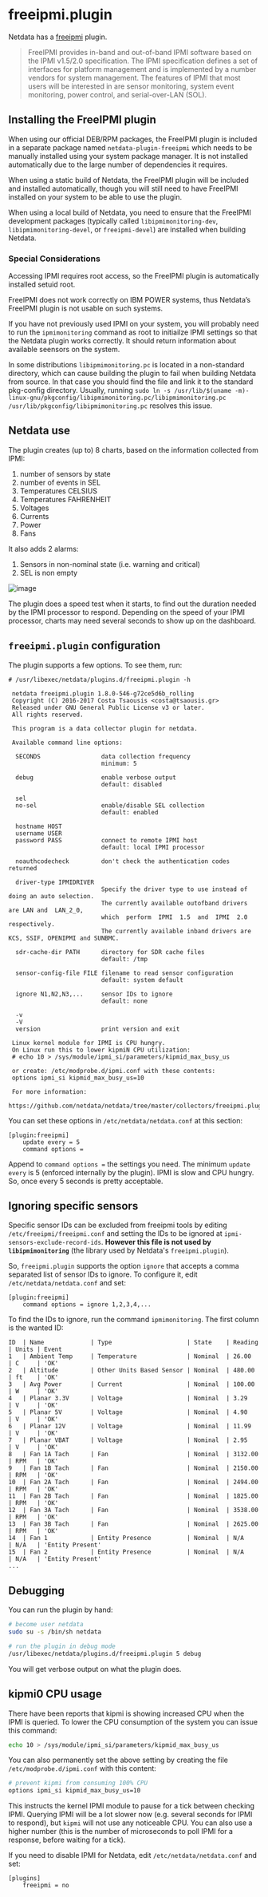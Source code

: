 <!--
title: "freeipmi.plugin"
custom_edit_url: "https://github.com/netdata/netdata/edit/master/collectors/freeipmi.plugin/README.md"
sidebar_label: "freeipmi.plugin"
learn_status: "Published"
learn_topic_type: "References"
learn_rel_path: "Integrations/Monitoring/Devices"
-->

# freeipmi.plugin

Netdata has a [freeipmi](https://www.gnu.org/software/freeipmi/) plugin.

> FreeIPMI provides in-band and out-of-band IPMI software based on the IPMI v1.5/2.0 specification. The IPMI specification defines a set of interfaces for platform management and is implemented by a number vendors for system management. The features of IPMI that most users will be interested in are sensor monitoring, system event monitoring, power control, and serial-over-LAN (SOL).

## Installing the FreeIPMI plugin

When using our official DEB/RPM packages, the FreeIPMI plugin is included in a separate package named
`netdata-plugin-freeipmi` which needs to be manually installed using your system package manager. It is not
installed automatically due to the large number of dependencies it requires.

When using a static build of Netdata, the FreeIPMI plugin will be included and installed automatically, though
you will still need to have FreeIPMI installed on your system to be able to use the plugin.

When using a local build of Netdata, you need to ensure that the FreeIPMI development packages (typically called `libipmimonitoring-dev`, `libipmimonitoring-devel`, or `freeipmi-devel`) are installed when building Netdata.

### Special Considerations

Accessing IPMI requires root access, so the FreeIPMI plugin is automatically installed setuid root.

FreeIPMI does not work correctly on IBM POWER systems, thus Netdata’s FreeIPMI plugin is not usable on such systems.

If you have not previously used IPMI on your system, you will probably need to run the `ipmimonitoring` command as root to initiailze IPMI settings so that the Netdata plugin works correctly. It should return information about available seensors on the system.

In some distributions `libipmimonitoring.pc` is located in a non-standard directory, which
can cause building the plugin to fail when building Netdata from source. In that case you
should find the file and link it to the standard pkg-config directory. Usually, running `sudo ln -s
/usr/lib/$(uname -m)-linux-gnu/pkgconfig/libipmimonitoring.pc/libipmimonitoring.pc /usr/lib/pkgconfig/libipmimonitoring.pc`
resolves this issue.

## Netdata use

The plugin creates (up to) 8 charts, based on the information collected from IPMI:

1.  number of sensors by state
2.  number of events in SEL
3.  Temperatures CELSIUS
4.  Temperatures FAHRENHEIT
5.  Voltages
6.  Currents
7.  Power
8.  Fans

It also adds 2 alarms:

1.  Sensors in non-nominal state (i.e. warning and critical)
2.  SEL is non empty

![image](https://cloud.githubusercontent.com/assets/2662304/23674138/88926a20-037d-11e7-89c0-20e74ee10cd1.png)

The plugin does a speed test when it starts, to find out the duration needed by the IPMI processor to respond. Depending on the speed of your IPMI processor, charts may need several seconds to show up on the dashboard.

## `freeipmi.plugin` configuration

The plugin supports a few options. To see them, run:

```text
# /usr/libexec/netdata/plugins.d/freeipmi.plugin -h

 netdata freeipmi.plugin 1.8.0-546-g72ce5d6b_rolling
 Copyright (C) 2016-2017 Costa Tsaousis <costa@tsaousis.gr>
 Released under GNU General Public License v3 or later.
 All rights reserved.

 This program is a data collector plugin for netdata.

 Available command line options:

  SECONDS                 data collection frequency
                          minimum: 5

  debug                   enable verbose output
                          default: disabled

  sel
  no-sel                  enable/disable SEL collection
                          default: enabled

  hostname HOST
  username USER
  password PASS           connect to remote IPMI host
                          default: local IPMI processor

  noauthcodecheck         don't check the authentication codes returned

  driver-type IPMIDRIVER
                          Specify the driver type to use instead of doing an auto selection. 
                          The currently available outofband drivers are LAN and  LAN_2_0,
                          which  perform  IPMI  1.5  and  IPMI  2.0 respectively. 
                          The currently available inband drivers are KCS, SSIF, OPENIPMI and SUNBMC.

  sdr-cache-dir PATH      directory for SDR cache files
                          default: /tmp

  sensor-config-file FILE filename to read sensor configuration
                          default: system default

  ignore N1,N2,N3,...     sensor IDs to ignore
                          default: none

  -v
  -V
  version                 print version and exit

 Linux kernel module for IPMI is CPU hungry.
 On Linux run this to lower kipmiN CPU utilization:
 # echo 10 > /sys/module/ipmi_si/parameters/kipmid_max_busy_us

 or create: /etc/modprobe.d/ipmi.conf with these contents:
 options ipmi_si kipmid_max_busy_us=10

 For more information:
 https://github.com/netdata/netdata/tree/master/collectors/freeipmi.plugin
```

You can set these options in `/etc/netdata/netdata.conf` at this section:

```
[plugin:freeipmi]
	update every = 5
	command options = 
```

Append to `command options =` the settings you need. The minimum `update every` is 5 (enforced internally by the plugin). IPMI is slow and CPU hungry. So, once every 5 seconds is pretty acceptable.

## Ignoring specific sensors

Specific sensor IDs can be excluded from freeipmi tools by editing `/etc/freeipmi/freeipmi.conf` and setting the IDs to be ignored at `ipmi-sensors-exclude-record-ids`. **However this file is not used by `libipmimonitoring`** (the library used by Netdata's `freeipmi.plugin`).

So, `freeipmi.plugin` supports the option `ignore` that accepts a comma separated list of sensor IDs to ignore. To configure it, edit `/etc/netdata/netdata.conf` and set:

```
[plugin:freeipmi]
	command options = ignore 1,2,3,4,...
```

To find the IDs to ignore, run the command `ipmimonitoring`. The first column is the wanted ID:

```
ID  | Name             | Type                     | State    | Reading    | Units | Event
1   | Ambient Temp     | Temperature              | Nominal  | 26.00      | C     | 'OK'
2   | Altitude         | Other Units Based Sensor | Nominal  | 480.00     | ft    | 'OK'
3   | Avg Power        | Current                  | Nominal  | 100.00     | W     | 'OK'
4   | Planar 3.3V      | Voltage                  | Nominal  | 3.29       | V     | 'OK'
5   | Planar 5V        | Voltage                  | Nominal  | 4.90       | V     | 'OK'
6   | Planar 12V       | Voltage                  | Nominal  | 11.99      | V     | 'OK'
7   | Planar VBAT      | Voltage                  | Nominal  | 2.95       | V     | 'OK'
8   | Fan 1A Tach      | Fan                      | Nominal  | 3132.00    | RPM   | 'OK'
9   | Fan 1B Tach      | Fan                      | Nominal  | 2150.00    | RPM   | 'OK'
10  | Fan 2A Tach      | Fan                      | Nominal  | 2494.00    | RPM   | 'OK'
11  | Fan 2B Tach      | Fan                      | Nominal  | 1825.00    | RPM   | 'OK'
12  | Fan 3A Tach      | Fan                      | Nominal  | 3538.00    | RPM   | 'OK'
13  | Fan 3B Tach      | Fan                      | Nominal  | 2625.00    | RPM   | 'OK'
14  | Fan 1            | Entity Presence          | Nominal  | N/A        | N/A   | 'Entity Present'
15  | Fan 2            | Entity Presence          | Nominal  | N/A        | N/A   | 'Entity Present'
...
```

## Debugging

You can run the plugin by hand:

```sh
# become user netdata
sudo su -s /bin/sh netdata

# run the plugin in debug mode
/usr/libexec/netdata/plugins.d/freeipmi.plugin 5 debug
```

You will get verbose output on what the plugin does.

## kipmi0 CPU usage

There have been reports that kipmi is showing increased CPU when the IPMI is queried. To lower the CPU consumption of
the system you can issue this command:

```sh
echo 10 > /sys/module/ipmi_si/parameters/kipmid_max_busy_us
```

You can also permanently set the above setting by creating the file `/etc/modprobe.d/ipmi.conf` with this content:

```sh
# prevent kipmi from consuming 100% CPU
options ipmi_si kipmid_max_busy_us=10
```

This instructs the kernel IPMI module to pause for a tick between checking IPMI. Querying IPMI will be a lot slower now (e.g. several seconds for IPMI to respond), but `kipmi` will not use any noticeable CPU. You can also use a higher number (this is the number of microseconds to poll IPMI for a response, before waiting for a tick).

If you need to disable IPMI for Netdata, edit `/etc/netdata/netdata.conf` and set:

```
[plugins]
    freeipmi = no
```
